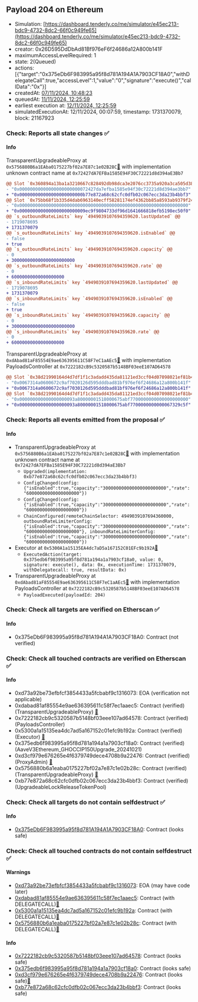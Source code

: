 ## Payload 204 on Ethereum

- Simulation: [https://dashboard.tenderly.co/me/simulator/e45ec213-bdc9-4732-8dc2-66f0c949fe65](https://dashboard.tenderly.co/me/simulator/e45ec213-bdc9-4732-8dc2-66f0c949fe65)
- creator: 0x26D595DdDbAd81Bf976eF6f24686a12A800b141F
- maximumAccessLevelRequired: 1
- state: 2(Queued)
- actions: [{"target":"0x375eDb6F983995a95f8d781A194A1A7903CF18A0","withDelegateCall":true,"accessLevel":1,"value":"0","signature":"execute()","callData":"0x"}]
- createdAt: [07/11/2024, 10:48:23](https://etherscan.io/tx/0x77e4c8fc87810298e10e93fc7dca897d1c2b9143589c7d76c0158a6fa37c8dce)
- queuedAt: [11/11/2024, 12:25:59](https://etherscan.io/tx/0x3892f8fb0798a1e9aa26bae5a011fc9b454c3a6ad6128b61d4ce70a1f39764a5)
- earliest execution at: [12/11/2024, 12:25:59](https://www.epochconverter.com/countdown?q=1731414359)
- simulatedExecutionAt: 12/11/2024, 00:07:59, timestamp: 1731370079, block: 21167923
### Check: Reports all state changes :white_check_mark:

#### Info


TransparentUpgradeableProxy at `0x5756880B6a1EAba0175227bf02a7E87c1e02B28C`[:ghost:](https://github.com/bgd-labs/aave-address-book "MiscEthereum.GHO_CCIP_TOKEN_POOL") with implementation unknown contract name at `0x72427dA7EFBa1585E94F30C72221d8d394aE3Bb7`
```diff
@@ Slot `0x360894a13ba1a3210667c828492db98dca3e2076cc3735a920a3ca505d382bbc` @@
- "0x00000000000000000000000072427da7efba1585e94f30c72221d8d394ae3bb7"
+ "0x000000000000000000000000b77e872a68c62cfc0dfb02c067ecc3da23b4bbf3"
@@ Slot `0x75bb68f1b335d4dab6963140ecff58281174ef4362bb85a8593ab9379f24fae2` @@
- "0x0000000000000000000000000000000000000000000000000000000000000000"
+ "0x0000000000000000000000009ec9f9804733df96d1641666818efb5198ec50f0"
@@ `s_outboundRateLimits` key `4949039107694359620.lastUpdated` @@
- 1719078695
+ 1731370079
@@ `s_outboundRateLimits` key `4949039107694359620.isEnabled` @@
- false
+ true
@@ `s_outboundRateLimits` key `4949039107694359620.capacity` @@
- 0
+ 300000000000000000000000
@@ `s_outboundRateLimits` key `4949039107694359620.rate` @@
- 0
+ 60000000000000000000
@@ `s_inboundRateLimits` key `4949039107694359620.lastUpdated` @@
- 1719078695
+ 1731370079
@@ `s_inboundRateLimits` key `4949039107694359620.isEnabled` @@
- false
+ true
@@ `s_inboundRateLimits` key `4949039107694359620.capacity` @@
- 0
+ 300000000000000000000000
@@ `s_inboundRateLimits` key `4949039107694359620.rate` @@
- 0
+ 60000000000000000000
```

TransparentUpgradeableProxy at `0xdAbad81aF85554E9ae636395611C58F7eC1aAEc5`[:ghost:](https://github.com/bgd-labs/aave-address-book "GovernanceV3Ethereum.PAYLOADS_CONTROLLER") with implementation PayloadsController at `0x7222182cB9c5320587b5148BF03eeE107AD64578`
```diff
@@ Slot `0x38d21990164d4d7df1f1c3adadd435da81121ed3ccf04d07098021ef81b46630` @@
- "0x0067314a0600672c9af7020126d595dddbad81bf976ef6f24686a12a800b141f"
+ "0x0067314a0600672c9af7030126d595dddbad81bf976ef6f24686a12a800b141f"
@@ Slot `0x38d21990164d4d7df1f1c3adadd435da81121ed3ccf04d07098021ef81b46631` @@
- "0x000000000000000000093a80000001518000675abf7700000000000000000000"
+ "0x000000000000000000093a80000001518000675abf7700000000000067329c5f"
```


### Check: Reports all events emitted from the proposal :white_check_mark:

#### Info

- TransparentUpgradeableProxy at `0x5756880B6a1EAba0175227bf02a7E87c1e02B28C`[:ghost:](https://github.com/bgd-labs/aave-address-book "MiscEthereum.GHO_CCIP_TOKEN_POOL") with implementation unknown contract name at `0x72427dA7EFBa1585E94F30C72221d8d394aE3Bb7`
  - `Upgraded(implementation: 0xb77e872a68c62cfc0dfb02c067ecc3da23b4bbf3)`
  - `ConfigChanged(config: {"isEnabled":true,"capacity":"300000000000000000000000","rate":"60000000000000000000"})`
  - `ConfigChanged(config: {"isEnabled":true,"capacity":"300000000000000000000000","rate":"60000000000000000000"})`
  - `ChainConfigured(remoteChainSelector: 4949039107694360000, outboundRateLimiterConfig: {"isEnabled":true,"capacity":"300000000000000000000000","rate":"60000000000000000000"}, inboundRateLimiterConfig: {"isEnabled":true,"capacity":"300000000000000000000000","rate":"60000000000000000000"})`
- Executor at `0x5300A1a15135EA4dc7aD5a167152C01EFc9b192A`[:ghost:](https://github.com/bgd-labs/aave-address-book "AaveV2Ethereum.POOL_ADMIN, AaveV2EthereumAMM.POOL_ADMIN, AaveV3Ethereum.ACL_ADMIN, AaveV3EthereumEtherFi.ACL_ADMIN, AaveV3EthereumLido.ACL_ADMIN, GovernanceV3Ethereum.EXECUTOR_LVL_1")
  - `ExecutedAction(target: 0x375edb6f983995a95f8d781a194a1a7903cf18a0, value: 0, signature: execute(), data: 0x, executionTime: 1731370079, withDelegatecall: true, resultData: 0x)`
- TransparentUpgradeableProxy at `0xdAbad81aF85554E9ae636395611C58F7eC1aAEc5`[:ghost:](https://github.com/bgd-labs/aave-address-book "GovernanceV3Ethereum.PAYLOADS_CONTROLLER") with implementation PayloadsController at `0x7222182cB9c5320587b5148BF03eeE107AD64578`
  - `PayloadExecuted(payloadId: 204)`

### Check: Check all targets are verified on Etherscan :white_check_mark:

#### Info

- 0x375eDb6F983995a95f8d781A194A1A7903CF18A0: Contract (not verified) 

### Check: Check all touched contracts are verified on Etherscan :white_check_mark:

#### Info

- 0xd73a92be73efbfcf3854433a5fcbabf9c1316073: EOA (verification not applicable)
- 0xdabad81af85554e9ae636395611c58f7ec1aaec5: Contract (verified) (TransparentUpgradeableProxy) [:ghost:](https://github.com/bgd-labs/aave-address-book "GovernanceV3Ethereum.PAYLOADS_CONTROLLER")
- 0x7222182cb9c5320587b5148bf03eee107ad64578: Contract (verified) (PayloadsController) 
- 0x5300a1a15135ea4dc7ad5a167152c01efc9b192a: Contract (verified) (Executor) [:ghost:](https://github.com/bgd-labs/aave-address-book "AaveV2Ethereum.POOL_ADMIN, AaveV2EthereumAMM.POOL_ADMIN, AaveV3Ethereum.ACL_ADMIN, AaveV3EthereumEtherFi.ACL_ADMIN, AaveV3EthereumLido.ACL_ADMIN, GovernanceV3Ethereum.EXECUTOR_LVL_1")
- 0x375edb6f983995a95f8d781a194a1a7903cf18a0: Contract (verified) (AaveV3Ethereum_GHOCCIP150Upgrade_20241021) 
- 0xd3cf979e676265e4f6379749dece4708b9a22476: Contract (verified) (ProxyAdmin) [:ghost:](https://github.com/bgd-labs/aave-address-book "MiscEthereum.PROXY_ADMIN")
- 0x5756880b6a1eaba0175227bf02a7e87c1e02b28c: Contract (verified) (TransparentUpgradeableProxy) [:ghost:](https://github.com/bgd-labs/aave-address-book "MiscEthereum.GHO_CCIP_TOKEN_POOL")
- 0xb77e872a68c62cfc0dfb02c067ecc3da23b4bbf3: Contract (verified) (UpgradeableLockReleaseTokenPool) 

### Check: Check all targets do not contain selfdestruct :white_check_mark:

#### Info

- [0x375eDb6F983995a95f8d781A194A1A7903CF18A0](https://etherscan.io/address/0x375eDb6F983995a95f8d781A194A1A7903CF18A0): Contract (looks safe)

### Check: Check all touched contracts do not contain selfdestruct :white_check_mark:

#### Warnings

- [0xd73a92be73efbfcf3854433a5fcbabf9c1316073](https://etherscan.io/address/0xd73a92be73efbfcf3854433a5fcbabf9c1316073): EOA (may have code later)
- [0xdabad81af85554e9ae636395611c58f7ec1aaec5](https://etherscan.io/address/0xdabad81af85554e9ae636395611c58f7ec1aaec5): Contract (with DELEGATECALL)[:ghost:](https://github.com/bgd-labs/aave-address-book "GovernanceV3Ethereum.PAYLOADS_CONTROLLER")
- [0x5300a1a15135ea4dc7ad5a167152c01efc9b192a](https://etherscan.io/address/0x5300a1a15135ea4dc7ad5a167152c01efc9b192a): Contract (with DELEGATECALL)[:ghost:](https://github.com/bgd-labs/aave-address-book "AaveV2Ethereum.POOL_ADMIN, AaveV2EthereumAMM.POOL_ADMIN, AaveV3Ethereum.ACL_ADMIN, AaveV3EthereumEtherFi.ACL_ADMIN, AaveV3EthereumLido.ACL_ADMIN, GovernanceV3Ethereum.EXECUTOR_LVL_1")
- [0x5756880b6a1eaba0175227bf02a7e87c1e02b28c](https://etherscan.io/address/0x5756880b6a1eaba0175227bf02a7e87c1e02b28c): Contract (with DELEGATECALL)[:ghost:](https://github.com/bgd-labs/aave-address-book "MiscEthereum.GHO_CCIP_TOKEN_POOL")

#### Info

- [0x7222182cb9c5320587b5148bf03eee107ad64578](https://etherscan.io/address/0x7222182cb9c5320587b5148bf03eee107ad64578): Contract (looks safe)
- [0x375edb6f983995a95f8d781a194a1a7903cf18a0](https://etherscan.io/address/0x375edb6f983995a95f8d781a194a1a7903cf18a0): Contract (looks safe)
- [0xd3cf979e676265e4f6379749dece4708b9a22476](https://etherscan.io/address/0xd3cf979e676265e4f6379749dece4708b9a22476): Contract (looks safe)[:ghost:](https://github.com/bgd-labs/aave-address-book "MiscEthereum.PROXY_ADMIN")
- [0xb77e872a68c62cfc0dfb02c067ecc3da23b4bbf3](https://etherscan.io/address/0xb77e872a68c62cfc0dfb02c067ecc3da23b4bbf3): Contract (looks safe)


